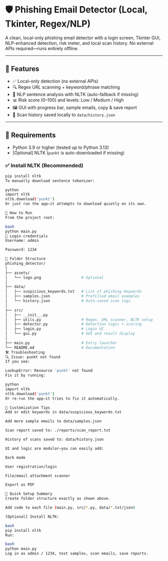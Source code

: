 # 🛡️ Phishing Email Detector (Local, Tkinter, Regex/NLP)

A clean, local-only phishing email detector with a login screen, Tkinter GUI, NLP-enhanced detection, risk meter, and local scan history. No external APIs required—runs entirely offline.

---

## 🚀 Features

- ✅ Local-only detection (no external APIs)
- 🔍 Regex URL scanning + keyword/phrase matching
- 🧠 NLP sentence analysis with NLTK (auto-fallback if missing)
- 📊 Risk score (0–100) and levels: Low / Medium / High
- 🖼️ GUI with progress bar, sample emails, copy & save report
- 📁 Scan history saved locally to `data/history.json`

---

## 🧰 Requirements

- Python 3.9 or higher (tested up to Python 3.13)
- [Optional] NLTK (`punkt` is auto-downloaded if missing)

### ✅ Install NLTK (Recommended)

```bash
pip install nltk
To manually download sentence tokenizer:

python
import nltk
nltk.download('punkt')
Or just run the app—it attempts to download quietly on its own.

🧪 How to Run
From the project root:

bash
python main.py
🔐 Login credentials
Username: admin

Password: 1234

📌 Folder Structure
phishing_detector/
│
├── assets/
│   └── logo.png                  # Optional
│
├── data/
│   ├── suspicious_keywords.txt   # List of phishing keywords
│   ├── samples.json              # Prefilled email examples
│   └── history.json              # Auto-saved scan logs
│
├── src/
│   ├── __init__.py
│   ├── utils.py                  # Regex, URL scanner, NLTK setup
│   ├── detector.py               # Detection logic + scoring
│   ├── login.py                  # Login UI
│   └── gui.py                    # GUI and result display
│
├── main.py                       # Entry launcher
└── README.md                     # Documentation
🛠️ Troubleshooting
🔍 Issue: punkt not found
If you see:

LookupError: Resource 'punkt' not found
Fix it by running:

python
import nltk
nltk.download('punkt')
Or re-run the app—it tries to fix it automatically.

🧱 Customization Tips
Add or edit keywords in data/suspicious_keywords.txt

Add more sample emails to data/samples.json

Scan report saved to: ./reports/scan_report.txt

History of scans saved to: data/history.json

UI and logic are modular—you can easily add:

Dark mode

User registration/login

File/email attachment scanner

Export as PDF

📃 Quick Setup Summary
Create folder structure exactly as shown above.

Add code to each file (main.py, src/*.py, data/*.txt/json)

[Optional] Install NLTK:

bash
pip install nltk
Run:

bash
python main.py
Log in as admin / 1234, test samples, scan emails, save reports.